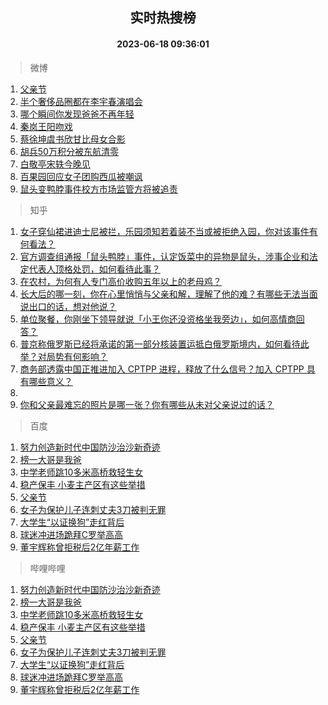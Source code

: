 <div align="center"><h2>实时热搜榜</h2><h4>2023-06-18 09:36:01</h4></div>

> 微博  

1. [父亲节](https://s.weibo.com/weibo?q=%E7%88%B6%E4%BA%B2%E8%8A%82&t=31&band_rank=1&Refer=top)<br />
2. [半个奢侈品圈都在李宇春演唱会](https://s.weibo.com/weibo?q=%23%E5%8D%8A%E4%B8%AA%E5%A5%A2%E4%BE%88%E5%93%81%E5%9C%88%E9%83%BD%E5%9C%A8%E6%9D%8E%E5%AE%87%E6%98%A5%E6%BC%94%E5%94%B1%E4%BC%9A%23&t=31&band_rank=2&Refer=top)<br />
3. [哪个瞬间你发现爸爸不再年轻](https://s.weibo.com/weibo?q=%23%E5%93%AA%E4%B8%AA%E7%9E%AC%E9%97%B4%E4%BD%A0%E5%8F%91%E7%8E%B0%E7%88%B8%E7%88%B8%E4%B8%8D%E5%86%8D%E5%B9%B4%E8%BD%BB%23&t=31&band_rank=3&Refer=top)<br />
4. [秦岚王阳吻戏](https://s.weibo.com/weibo?q=%E7%A7%A6%E5%B2%9A%E7%8E%8B%E9%98%B3%E5%90%BB%E6%88%8F&t=31&band_rank=4&Refer=top)<br />
5. [蔡徐坤虞书欣甘比母女合影](https://s.weibo.com/weibo?q=%23%E8%94%A1%E5%BE%90%E5%9D%A4%E8%99%9E%E4%B9%A6%E6%AC%A3%E7%94%98%E6%AF%94%E6%AF%8D%E5%A5%B3%E5%90%88%E5%BD%B1%23&t=31&band_rank=5&Refer=top)<br />
6. [胡兵50万积分被东航清零](https://s.weibo.com/weibo?q=%23%E8%83%A1%E5%85%B550%E4%B8%87%E7%A7%AF%E5%88%86%E8%A2%AB%E4%B8%9C%E8%88%AA%E6%B8%85%E9%9B%B6%23&t=31&band_rank=6&Refer=top)<br />
7. [白敬亭宋轶今晚见](https://s.weibo.com/weibo?q=%23%E7%99%BD%E6%95%AC%E4%BA%AD%E5%AE%8B%E8%BD%B6%E4%BB%8A%E6%99%9A%E8%A7%81%23&t=31&band_rank=7&Refer=top)<br />
8. [百果园回应女子团购西瓜被嘲讽](https://s.weibo.com/weibo?q=%23%E7%99%BE%E6%9E%9C%E5%9B%AD%E5%9B%9E%E5%BA%94%E5%A5%B3%E5%AD%90%E5%9B%A2%E8%B4%AD%E8%A5%BF%E7%93%9C%E8%A2%AB%E5%98%B2%E8%AE%BD%23&t=31&band_rank=8&Refer=top)<br />
9. [鼠头变鸭脖事件校方市场监管方将被追责](https://s.weibo.com/weibo?q=%23%E9%BC%A0%E5%A4%B4%E5%8F%98%E9%B8%AD%E8%84%96%E4%BA%8B%E4%BB%B6%E6%A0%A1%E6%96%B9%E5%B8%82%E5%9C%BA%E7%9B%91%E7%AE%A1%E6%96%B9%E5%B0%86%E8%A2%AB%E8%BF%BD%E8%B4%A3%23&t=31&band_rank=9&Refer=top)<br />

> 知乎  

1. [女子穿仙裙进迪士尼被拦，乐园须知若着装不当或被拒绝入园，你对该事件有何看法？](https://www.zhihu.com/question/606726034)<br />
2. [官方调查组通报「鼠头鸭脖」事件，认定饭菜中的异物是鼠头，涉事企业和法定代表人顶格处罚，如何看待此事？](https://www.zhihu.com/question/607131041)<br />
3. [在农村，为何有人专门高价收购五年以上的老母鸡？](https://www.zhihu.com/question/421033694)<br />
4. [长大后的哪一刻，你在心里悄悄与父亲和解，理解了他的难？有哪些无法当面说出口的话，想对他说？](https://www.zhihu.com/question/605713053)<br />
5. [单位聚餐，你刚坐下领导就说「小王你还没资格坐我旁边」，如何高情商回答？](https://www.zhihu.com/question/606620590)<br />
6. [普京称俄罗斯已经将承诺的第一部分核装置运抵白俄罗斯境内，如何看待此举？对局势有何影响？](https://www.zhihu.com/question/607107944)<br />
7. [商务部透露中国正推进加入 CPTPP 进程，释放了什么信号？加入 CPTPP 具有哪些意义？](https://www.zhihu.com/question/607175927)<br />
8. []()<br />
9. [你和父亲最难忘的照片是哪一张？你有哪些从未对父亲说过的话？](https://www.zhihu.com/question/605744598)<br />

> 百度  

1. [努力创造新时代中国防沙治沙新奇迹](https://www.baidu.com/s?wd=%E5%8A%AA%E5%8A%9B%E5%88%9B%E9%80%A0%E6%96%B0%E6%97%B6%E4%BB%A3%E4%B8%AD%E5%9B%BD%E9%98%B2%E6%B2%99%E6%B2%BB%E6%B2%99%E6%96%B0%E5%A5%87%E8%BF%B9&sa=fyb_news&rsv_dl=fyb_news)<br />
2. [榜一大哥是我爸](https://www.baidu.com/s?wd=%E6%A6%9C%E4%B8%80%E5%A4%A7%E5%93%A5%E6%98%AF%E6%88%91%E7%88%B8&sa=fyb_news&rsv_dl=fyb_news)<br />
3. [中学老师跳10多米高桥救轻生女](https://www.baidu.com/s?wd=%E4%B8%AD%E5%AD%A6%E8%80%81%E5%B8%88%E8%B7%B310%E5%A4%9A%E7%B1%B3%E9%AB%98%E6%A1%A5%E6%95%91%E8%BD%BB%E7%94%9F%E5%A5%B3&sa=fyb_news&rsv_dl=fyb_news)<br />
4. [稳产保丰 小麦主产区有这些举措](https://www.baidu.com/s?wd=%E7%A8%B3%E4%BA%A7%E4%BF%9D%E4%B8%B0+%E5%B0%8F%E9%BA%A6%E4%B8%BB%E4%BA%A7%E5%8C%BA%E6%9C%89%E8%BF%99%E4%BA%9B%E4%B8%BE%E6%8E%AA&sa=fyb_news&rsv_dl=fyb_news)<br />
5. [父亲节](https://www.baidu.com/s?wd=%E7%88%B6%E4%BA%B2%E8%8A%82&sa=fyb_news&rsv_dl=fyb_news)<br />
6. [女子为保护儿子连刺丈夫3刀被判无罪](https://www.baidu.com/s?wd=%E5%A5%B3%E5%AD%90%E4%B8%BA%E4%BF%9D%E6%8A%A4%E5%84%BF%E5%AD%90%E8%BF%9E%E5%88%BA%E4%B8%88%E5%A4%AB3%E5%88%80%E8%A2%AB%E5%88%A4%E6%97%A0%E7%BD%AA&sa=fyb_news&rsv_dl=fyb_news)<br />
7. [大学生“以证换狗”走红背后](https://www.baidu.com/s?wd=%E5%A4%A7%E5%AD%A6%E7%94%9F%E2%80%9C%E4%BB%A5%E8%AF%81%E6%8D%A2%E7%8B%97%E2%80%9D%E8%B5%B0%E7%BA%A2%E8%83%8C%E5%90%8E&sa=fyb_news&rsv_dl=fyb_news)<br />
8. [球迷冲进场跪拜C罗举高高](https://www.baidu.com/s?wd=%E7%90%83%E8%BF%B7%E5%86%B2%E8%BF%9B%E5%9C%BA%E8%B7%AA%E6%8B%9CC%E7%BD%97%E4%B8%BE%E9%AB%98%E9%AB%98&sa=fyb_news&rsv_dl=fyb_news)<br />
9. [董宇辉称曾拒税后2亿年薪工作](https://www.baidu.com/s?wd=%E8%91%A3%E5%AE%87%E8%BE%89%E7%A7%B0%E6%9B%BE%E6%8B%92%E7%A8%8E%E5%90%8E2%E4%BA%BF%E5%B9%B4%E8%96%AA%E5%B7%A5%E4%BD%9C&sa=fyb_news&rsv_dl=fyb_news)<br />

> 哔哩哔哩  

1. [努力创造新时代中国防沙治沙新奇迹](https://www.baidu.com/s?wd=%E5%8A%AA%E5%8A%9B%E5%88%9B%E9%80%A0%E6%96%B0%E6%97%B6%E4%BB%A3%E4%B8%AD%E5%9B%BD%E9%98%B2%E6%B2%99%E6%B2%BB%E6%B2%99%E6%96%B0%E5%A5%87%E8%BF%B9&sa=fyb_news&rsv_dl=fyb_news)<br />
2. [榜一大哥是我爸](https://www.baidu.com/s?wd=%E6%A6%9C%E4%B8%80%E5%A4%A7%E5%93%A5%E6%98%AF%E6%88%91%E7%88%B8&sa=fyb_news&rsv_dl=fyb_news)<br />
3. [中学老师跳10多米高桥救轻生女](https://www.baidu.com/s?wd=%E4%B8%AD%E5%AD%A6%E8%80%81%E5%B8%88%E8%B7%B310%E5%A4%9A%E7%B1%B3%E9%AB%98%E6%A1%A5%E6%95%91%E8%BD%BB%E7%94%9F%E5%A5%B3&sa=fyb_news&rsv_dl=fyb_news)<br />
4. [稳产保丰 小麦主产区有这些举措](https://www.baidu.com/s?wd=%E7%A8%B3%E4%BA%A7%E4%BF%9D%E4%B8%B0+%E5%B0%8F%E9%BA%A6%E4%B8%BB%E4%BA%A7%E5%8C%BA%E6%9C%89%E8%BF%99%E4%BA%9B%E4%B8%BE%E6%8E%AA&sa=fyb_news&rsv_dl=fyb_news)<br />
5. [父亲节](https://www.baidu.com/s?wd=%E7%88%B6%E4%BA%B2%E8%8A%82&sa=fyb_news&rsv_dl=fyb_news)<br />
6. [女子为保护儿子连刺丈夫3刀被判无罪](https://www.baidu.com/s?wd=%E5%A5%B3%E5%AD%90%E4%B8%BA%E4%BF%9D%E6%8A%A4%E5%84%BF%E5%AD%90%E8%BF%9E%E5%88%BA%E4%B8%88%E5%A4%AB3%E5%88%80%E8%A2%AB%E5%88%A4%E6%97%A0%E7%BD%AA&sa=fyb_news&rsv_dl=fyb_news)<br />
7. [大学生“以证换狗”走红背后](https://www.baidu.com/s?wd=%E5%A4%A7%E5%AD%A6%E7%94%9F%E2%80%9C%E4%BB%A5%E8%AF%81%E6%8D%A2%E7%8B%97%E2%80%9D%E8%B5%B0%E7%BA%A2%E8%83%8C%E5%90%8E&sa=fyb_news&rsv_dl=fyb_news)<br />
8. [球迷冲进场跪拜C罗举高高](https://www.baidu.com/s?wd=%E7%90%83%E8%BF%B7%E5%86%B2%E8%BF%9B%E5%9C%BA%E8%B7%AA%E6%8B%9CC%E7%BD%97%E4%B8%BE%E9%AB%98%E9%AB%98&sa=fyb_news&rsv_dl=fyb_news)<br />
9. [董宇辉称曾拒税后2亿年薪工作](https://www.baidu.com/s?wd=%E8%91%A3%E5%AE%87%E8%BE%89%E7%A7%B0%E6%9B%BE%E6%8B%92%E7%A8%8E%E5%90%8E2%E4%BA%BF%E5%B9%B4%E8%96%AA%E5%B7%A5%E4%BD%9C&sa=fyb_news&rsv_dl=fyb_news)<br />
